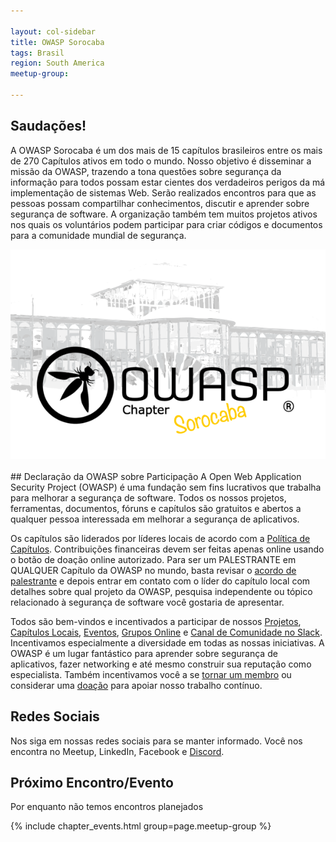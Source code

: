 ```yaml
---

layout: col-sidebar
title: OWASP Sorocaba
tags: Brasil
region: South America
meetup-group:

---
```

## Saudações!
A OWASP Sorocaba é um dos mais de 15 capítulos brasileiros entre os mais de 270 Capítulos ativos em todo o mundo. Nosso objetivo é disseminar a missão da OWASP, trazendo a tona questões sobre segurança da informação para todos possam estar cientes dos verdadeiros perigos da má implementação de sistemas Web.
Serão realizados encontros para que as pessoas possam compartilhar conhecimentos, discutir e aprender sobre segurança de software. A organização também tem muitos projetos ativos nos quais os voluntários podem participar para criar códigos e documentos para a comunidade mundial de segurança.
<br>
<center>
<img src="assets/images/600px.png">
</center>
<br>
## Declaração da OWASP sobre Participação
A Open Web Application Security Project (OWASP) é uma fundação sem fins lucrativos que trabalha para melhorar a segurança de software. Todos os nossos projetos, ferramentas, documentos, fóruns e capítulos são gratuitos e abertos a qualquer pessoa interessada em melhorar a segurança de aplicativos.

Os capítulos são liderados por líderes locais de acordo com a [Política de Capítulos](https://owasp.org/www-policy/). Contribuições financeiras devem ser feitas apenas online usando o botão de doação online autorizado. Para ser um PALESTRANTE em QUALQUER Capítulo da OWASP no mundo, basta revisar o [acordo de palestrante](/www-policy/speaker-agreement) e depois entrar em contato com o líder do capítulo local com detalhes sobre qual projeto da OWASP, pesquisa independente ou tópico relacionado à segurança de software você gostaria de apresentar.

Todos são bem-vindos e incentivados a participar de nossos [Projetos](/projects), [Capítulos Locais](/chapters), [Eventos](/events), [Grupos Online](https://groups.google.com/a/owasp.com/) e [Canal de Comunidade no Slack](https://owasp.slack.com/). Incentivamos especialmente a diversidade em todas as nossas iniciativas. A OWASP é um lugar fantástico para aprender sobre segurança de aplicativos, fazer networking e até mesmo construir sua reputação como especialista. Também incentivamos você a se [tornar um membro](/membership) ou considerar uma [doação](/donate) para apoiar nosso trabalho contínuo.

## Redes Sociais

Nos siga em nossas redes sociais para se manter informado. Você nos encontra no Meetup, LinkedIn, Facebook e [Discord](https://discord.gg/NTh5KeJABu).

Próximo Encontro/Evento 
---------------------
Por enquanto não temos encontros planejados

{% include chapter_events.html group=page.meetup-group %}
 
